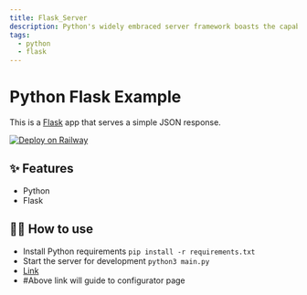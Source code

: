 ```yaml
---
title: Flask_Server
description: Python's widely embraced server framework boasts the capability to develop both APIs and machine learning models
tags:
  - python
  - flask
---
```


# Python Flask Example

This is a [Flask](https://flask.palletsprojects.com/en/1.1.x/) app that serves a simple JSON response.

[![Deploy on Railway](https://railway.app/button.svg)](https://railway.app/new/template/zUcpux)

## ✨ Features

- Python
- Flask

## 💁‍♀️ How to use

- Install Python requirements `pip install -r requirements.txt`
- Start the server for development `python3 main.py`
- [Link](https://flask-production-75b8.up.railway.app/config)
- #Above link will guide to configurator page
